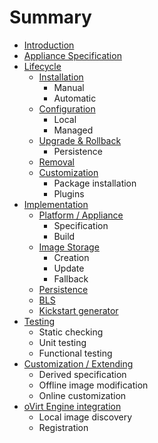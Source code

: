 Summary
=======

* [Introduction](README.md)
* [Appliance Specification](README.md#spec)
* [Lifecycle](runtime/README.md)
  * [Installation](runtime.md#installation)
    * Manual
    * Automatic
  * [Configuration](runtime.md#configuration)
    * Local
    * Managed
  * [Upgrade & Rollback](runtime.md#upgrade)
    * Persistence
  * [Removal](runtime.md#removal)
  * [Customization](runtime.md#customization)
    * Package installation
    * Plugins
* [Implementation](impl.md#README)
  * [Platform / Appliance](impl.md#platform)
    * Specification
    * Build
  * [Image Storage](impl.md#lvm)
    * Creation
    * Update
    * Fallback
  * [Persistence](impl.md#persistence)
  * [BLS](impl.md#boot)
  * [Kickstart generator](impl.md#kickstart_from_cmdline)
* [Testing](testing.md)
  * Static checking
  * Unit testing
  * Functional testing
* [Customization / Extending](customization.md)
  * Derived specification
  * Offline image modification
  * Online customization
* [oVirt Engine integration](engine.md)
  * Local image discovery
  * Registration
